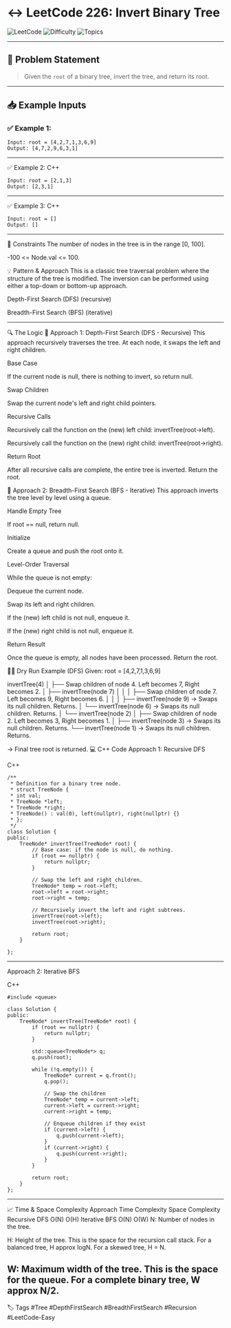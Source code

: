 # ↔️ LeetCode 226: Invert Binary Tree

![LeetCode](https://img.shields.io/badge/LeetCode-226-blue?style-for-the-badge&logo=leetcode)
![Difficulty](https://img.shields.io/badge/Difficulty-Easy-green?style-for-the-badge)
![Topics](https://img.shields.io/badge/Topics-Tree%2C%20DFS%2C%20BFS-brightgreen?style-for-the-badge)

---

## 📘 Problem Statement

> Given the `root` of a binary tree, invert the tree, and return its root.

---

## 📥 Example Inputs

### ✅ Example 1:

```
Input: root = [4,2,7,1,3,6,9]
Output: [4,7,2,9,6,3,1]
```
---
✅ Example 2:
C++
```
Input: root = [2,1,3]
Output: [2,3,1]
```
---
✅ Example 3:
C++
```
Input: root = []
Output: []
```
---
📌 Constraints
The number of nodes in the tree is in the range [0, 100].

-100 <= Node.val <= 100.

💡 Pattern & Approach
This is a classic tree traversal problem where the structure of the tree is modified. The inversion can be performed using either a top-down or bottom-up approach.

Depth-First Search (DFS) (recursive)

Breadth-First Search (BFS) (iterative)

---

🔍 The Logic
🔹 Approach 1: Depth-First Search (DFS - Recursive)
This approach recursively traverses the tree. At each node, it swaps the left and right children.

Base Case

If the current node is null, there is nothing to invert, so return null.

Swap Children

Swap the current node's left and right child pointers.

Recursive Calls

Recursively call the function on the (new) left child: invertTree(root->left).

Recursively call the function on the (new) right child: invertTree(root->right).

Return Root

After all recursive calls are complete, the entire tree is inverted. Return the root.

🔹 Approach 2: Breadth-First Search (BFS - Iterative)
This approach inverts the tree level by level using a queue.

Handle Empty Tree

If root == null, return null.

Initialize

Create a queue and push the root onto it.

Level-Order Traversal

While the queue is not empty:

Dequeue the current node.

Swap its left and right children.

If the (new) left child is not null, enqueue it.

If the (new) right child is not null, enqueue it.

Return Result

Once the queue is empty, all nodes have been processed. Return the root.

🏃‍♂️ Dry Run Example (DFS)
Given:
root = [4,2,7,1,3,6,9]

invertTree(4)
│
├── Swap children of node 4. Left becomes 7, Right becomes 2.
│
├── invertTree(node 7)
│   │
│   ├── Swap children of node 7. Left becomes 9, Right becomes 6.
│   │
│   ├── invertTree(node 9) → Swaps its null children. Returns.
│   └── invertTree(node 6) → Swaps its null children. Returns.
│
└── invertTree(node 2)
    │
    ├── Swap children of node 2. Left becomes 3, Right becomes 1.
    │
    ├── invertTree(node 3) → Swaps its null children. Returns.
    └── invertTree(node 1) → Swaps its null children. Returns.

→ Final tree root is returned.
💻 C++ Code
Approach 1: Recursive DFS

C++
```
/**
 * Definition for a binary tree node.
 * struct TreeNode {
 * int val;
 * TreeNode *left;
 * TreeNode *right;
 * TreeNode() : val(0), left(nullptr), right(nullptr) {}
 * };
 */
class Solution {
public:
    TreeNode* invertTree(TreeNode* root) {
        // Base case: if the node is null, do nothing.
        if (root == nullptr) {
            return nullptr;
        }
        
        // Swap the left and right children.
        TreeNode* temp = root->left;
        root->left = root->right;
        root->right = temp;
        
        // Recursively invert the left and right subtrees.
        invertTree(root->left);
        invertTree(root->right);
        
        return root;
    }

};
```
---
Approach 2: Iterative BFS

C++
```
#include <queue>

class Solution {
public:
    TreeNode* invertTree(TreeNode* root) {
        if (root == nullptr) {
            return nullptr;
        }

        std::queue<TreeNode*> q;
        q.push(root);

        while (!q.empty()) {
            TreeNode* current = q.front();
            q.pop();

            // Swap the children
            TreeNode* temp = current->left;
            current->left = current->right;
            current->right = temp;

            // Enqueue children if they exist
            if (current->left) {
                q.push(current->left);
            }
            if (current->right) {
                q.push(current->right);
            }
        }
        
        return root;
    }
};
```
---
📈 Time & Space Complexity
Approach       Time Complexity   Space Complexity
Recursive DFS  O(N)              O(H)
Iterative BFS  O(N)              O(W)
N: Number of nodes in the tree.

H: Height of the tree. This is the space for the recursion call stack. For a balanced tree, H approx logN. For a skewed tree, H = N.

W: Maximum width of the tree. This is the space for the queue. For a complete binary tree, W approx N/2.
---
🏷️ Tags
#Tree #DepthFirstSearch #BreadthFirstSearch #Recursion #LeetCode-Easy
